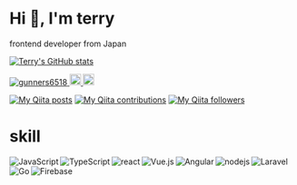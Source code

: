 # Hi :wave:, I'm terry
frontend developer from Japan  


[![Terry's GitHub stats](https://github-readme-stats.vercel.app/api?username=gunners6518)](https://github.com/anuraghazra/github-readme-stats)  

  <a href="https://github.com/gunners6518/gunners6518/">
    <img src="https://komarev.com/ghpvc/?username=gunners6518" alt="gunners6518" />
  </a>
    <a href="http://twitter.com/teriteriteriri">
    <img height="20" src="https://img.shields.io/twitter/follow/teriteriteriri?label=Twitter&logo=twitter&style=flat" />
  </a>
   <a href="https://github.com/gunners6518">
    <img height="20" src="https://img.shields.io/github/followers/gunners6518?label=follow&logo=github&style=flat" />
  </a>
  
[![My Qiita posts](https://qiita-badge.apiapi.app/terry_6518/posts.svg)](https://qiita.com/terry_6518) 
[![My Qiita contributions](https://qiita-badge.apiapi.app/s/terry_6518/contributions.svg)](https://qiita.com/terry_6518)
[![My Qiita followers](https://qiita-badge.apiapi.app/s/terry_6518/followers.svg)](https://qiita.com/terry_6518)

# skill
<img align="left" alt="JavaScript" src="https://img.shields.io/badge/javascript-%23323330.svg?style=for-the-badge&logo=javascript&logoColor=%23F7DF1E"/>
<img  align="left" alt="TypeScript" src="https://img.shields.io/badge/typescript-%23007ACC.svg?style=for-the-badge&logo=typescript&logoColor=white"/>	
<img align="left" alt="react" src="https://img.shields.io/badge/react%20-%2320232a.svg?&style=for-the-badge&logo=react&logoColor=%2361DAFB" />
<img  align="left"  alt="Vue.js" src="https://img.shields.io/badge/vuejs-%2335495e.svg?style=for-the-badge&logo=vue-dot-js&logoColor=%234FC08D"/>
<img  align="left" alt="Angular" src="https://img.shields.io/badge/angular-%23DD0031.svg?style=for-the-badge&logo=angular&logoColor=white"/>
<img align="left" alt="nodejs" src="https://img.shields.io/badge/node.js%20-%2343853D.svg?&style=for-the-badge&logo=node.js&logoColor=white" />
<img align="left" alt="Laravel" src="https://img.shields.io/badge/laravel-%23FF2D20.svg?style=for-the-badge&logo=laravel&logoColor=white"/>
<img  align="left" alt="Go" src="https://img.shields.io/badge/go-%23007ACC.svg?style=for-the-badge&logo=got&logoColor=white"/>	
<img align="left"  alt="Firebase" src="https://img.shields.io/badge/firebase-%23039BE5.svg?style=for-the-badge&logo=firebase"/>
